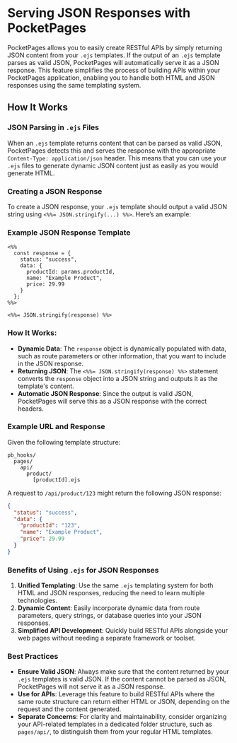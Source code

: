 # Serving JSON Responses with PocketPages

PocketPages allows you to easily create RESTful APIs by simply returning JSON content from your `.ejs` templates. If the output of an `.ejs` template parses as valid JSON, PocketPages will automatically serve it as a JSON response. This feature simplifies the process of building APIs within your PocketPages application, enabling you to handle both HTML and JSON responses using the same templating system.

## How It Works

### JSON Parsing in `.ejs` Files

When an `.ejs` template returns content that can be parsed as valid JSON, PocketPages detects this and serves the response with the appropriate `Content-Type: application/json` header. This means that you can use your `.ejs` files to generate dynamic JSON content just as easily as you would generate HTML.

### Creating a JSON Response

To create a JSON response, your `.ejs` template should output a valid JSON string using `<%%= JSON.stringify(...) %%>`. Here’s an example:

### Example JSON Response Template

```ejs
<%%
  const response = {
    status: "success",
    data: {
      productId: params.productId,
      name: "Example Product",
      price: 29.99
    }
  };
%%>

<%%= JSON.stringify(response) %%>
```

### How It Works:

- **Dynamic Data**: The `response` object is dynamically populated with data, such as route parameters or other information, that you want to include in the JSON response.
- **Returning JSON**: The `<%%= JSON.stringify(response) %%>` statement converts the `response` object into a JSON string and outputs it as the template's content.
- **Automatic JSON Response**: Since the output is valid JSON, PocketPages will serve this as a JSON response with the correct headers.

### Example URL and Response

Given the following template structure:

```
pb_hooks/
  pages/
    api/
      product/
        [productId].ejs
```

A request to `/api/product/123` might return the following JSON response:

```json
{
  "status": "success",
  "data": {
    "productId": "123",
    "name": "Example Product",
    "price": 29.99
  }
}
```

### Benefits of Using `.ejs` for JSON Responses

1. **Unified Templating**: Use the same `.ejs` templating system for both HTML and JSON responses, reducing the need to learn multiple technologies.
2. **Dynamic Content**: Easily incorporate dynamic data from route parameters, query strings, or database queries into your JSON responses.
3. **Simplified API Development**: Quickly build RESTful APIs alongside your web pages without needing a separate framework or toolset.

### Best Practices

- **Ensure Valid JSON**: Always make sure that the content returned by your `.ejs` templates is valid JSON. If the content cannot be parsed as JSON, PocketPages will not serve it as a JSON response.
- **Use for APIs**: Leverage this feature to build RESTful APIs where the same route structure can return either HTML or JSON, depending on the request and the content generated.
- **Separate Concerns**: For clarity and maintainability, consider organizing your API-related templates in a dedicated folder structure, such as `pages/api/`, to distinguish them from your regular HTML templates.
